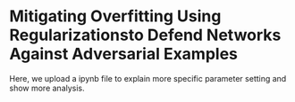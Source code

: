 #  Mitigating Overfitting Using Regularizationsto Defend Networks Against Adversarial Examples
Here, we upload a ipynb file to explain more specific parameter setting and show more analysis. 
